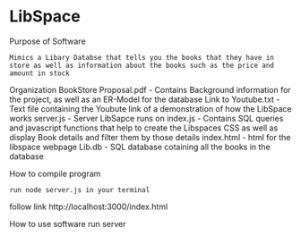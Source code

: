 # LibSpace
Purpose of Software

	Mimics a Libary Databse that tells you the books that they have in store as well as information about the books such as the price and amount in stock


Organization
	BookStore Proposal.pdf - Contains Background information for the project, as well as an ER-Model for the database
  Link to Youtube.txt - Text file containing the Youbute link of a demonstration of how the LibSpace works
  server.js - Server LibSapce runs on 
  index.js - Contains SQL queries and javascript functions that help to create the Libspaces CSS as well as display Book details and filter them by those details
  index.html - html for the libspace webpage
  Lib.db - SQL database cotaining all the books in the database


How to compile program

	run node server.js in your terminal
  follow link http://localhost:3000/index.html


How to use software 
	run server
